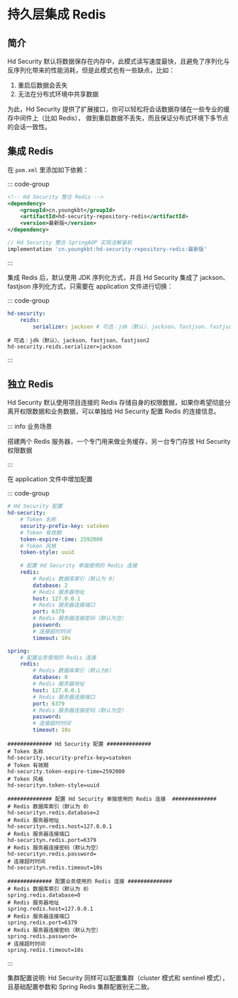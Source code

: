 # 持久层集成 Redis

## 简介

Hd Security 默认将数据保存在内存中，此模式读写速度最快，且避免了序列化与反序列化带来的性能消耗，但是此模式也有一些缺点，比如：

1. 重启后数据会丢失
2. 无法在分布式环境中共享数据

为此，Hd Security 提供了扩展接口，你可以轻松将会话数据存储在一些专业的缓存中间件上（比如 Redis）， 做到重启数据不丢失，而且保证分布式环境下多节点的会话一致性。

## 集成 Redis

在 `pom.xml` 里添加如下依赖：

::: code-group

```xml [Maven 方式]
<!-- Hd Security 整合 Redis -->
<dependency>
    <groupId>cn.youngkbt</groupId>
    <artifactId>hd-security-repository-redis</artifactId>
    <version>最新版</version>
</dependency>
```



```groovy [Gradle 方式]
// Hd Security 整合 SpringAOP 实现注解鉴权
implementation 'cn.youngkbt:hd-security-repository-redis:最新版'
```

:::



集成 Redis 后，默认使用 JDK 序列化方式，并且 Hd Security 集成了 jackson、fastjson 序列化方式，只需要在 application 文件进行切换：

::: code-group

```yaml [yaml 风格]
hd-security: 
    reids: 
        serializer: jackson # 可选：jdk（默认）、jackson、fastjson、fastjson2
```



```properties [properties 风格]
# 可选：jdk（默认）、jackson、fastjson、fastjson2
hd-security.reids.serializer=jackson
```

:::

## 独立 Redis

Hd Security 默认使用项目连接的 Redis 存储自身的权限数据，如果你希望彻底分离开权限数据和业务数据，可以单独给 Hd Security 配置 Redis 的连接信息。

::: info 业务场景

搭建两个 Redis 服务器，一个专门用来做业务缓存，另一台专门存放 Hd Security 权限数据

:::



在 application 文件中增加配置

::: code-group

```yaml [yaml 风格]
# Hd Security 配置
hd-security: 
    # Token 名称
    security-prefix-key: satoken
    # Token 有效期
    token-expire-time: 2592000
    # Token 风格
    token-style: uuid
    
    # 配置 Hd Security 单独使用的 Redis 连接 
    redis: 
        # Redis 数据库索引（默认为 0）
        database: 2
        # Redis 服务器地址
        host: 127.0.0.1
        # Redis 服务器连接端口
        port: 6379
        # Redis 服务器连接密码（默认为空）
        password: 
        # 连接超时时间
        timeout: 10s

spring: 
    # 配置业务使用的 Redis 连接 
    redis: 
        # Redis 数据库索引（默认为0）
        database: 0
        # Redis 服务器地址
        host: 127.0.0.1
        # Redis 服务器连接端口
        port: 6379
        # Redis 服务器连接密码（默认为空）
        password: 
        # 连接超时时间
        timeout: 10s
```



```properties [properties 风格]
############## Hd Security 配置 ############## 
# Token 名称
hd-security.security-prefix-key=satoken
# Token 有效期
hd-security.token-expire-time=2592000
# Token 风格
hd-securityn.token-style=uuid

############## 配置 Hd Security 单独使用的 Redis 连接  ############## 
# Redis 数据库索引（默认为 0）
hd-securityn.redis.database=2
# Redis 服务器地址
hd-securityn.redis.host=127.0.0.1
# Redis 服务器连接端口
hd-securityn.redis.port=6379
# Redis 服务器连接密码（默认为空）
hd-securityn.redis.password=
# 连接超时时间
hd-securityn.redis.timeout=10s

############## 配置业务使用的 Redis 连接 ############## 
# Redis 数据库索引（默认为 0）
spring.redis.database=0
# Redis 服务器地址
spring.redis.host=127.0.0.1
# Redis 服务器连接端口
spring.redis.port=6379
# Redis 服务器连接密码（默认为空）
spring.redis.password=
# 连接超时时间
spring.redis.timeout=10s
```

:::

集群配置说明: Hd Security 同样可以配置集群（cluster 模式和 sentinel 模式），且基础配置参数和 Spring Redis 集群配置别无二致。
